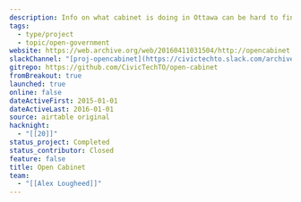 ```yaml
---
description: Info on what cabinet is doing in Ottawa can be hard to find and use. We’re trying to make it easy.
tags:
  - type/project
  - topic/open-government
website: https://web.archive.org/web/20160411031504/http://opencabinet.ca/
slackChannel: "[proj-opencabinet](https://civictechto.slack.com/archives/C0C41B8JJ)"
gitrepo: https://github.com/CivicTechTO/open-cabinet
fromBreakout: true
launched: true
online: false
dateActiveFirst: 2015-01-01
dateActiveLast: 2016-01-01
source: airtable original
hacknight:
  - "[[20]]"
status_project: Completed
status_contributor: Closed
feature: false
title: Open Cabinet
team:
  - "[[Alex Lougheed]]"
---
```

